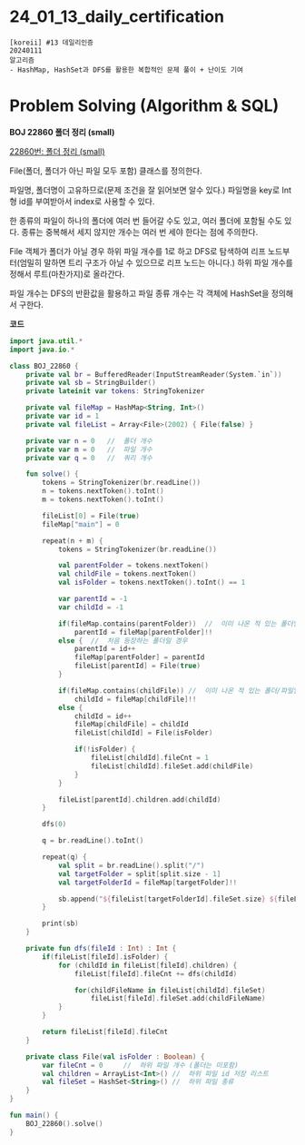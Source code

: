 # 24_01_13_daily_certification

```
[koreii] #13 데일리인증
20240111
알고리즘
- HashMap, HashSet과 DFS를 활용한 복합적인 문제 풀이 + 난이도 기여
```

# Problem Solving (Algorithm & SQL)

**BOJ 22860 폴더 정리 (small)**

[22860번: 폴더 정리 (small)](https://www.acmicpc.net/problem/22860)

File(폴더, 폴더가 아닌 파일 모두 포함) 클래스를 정의한다.

파일명, 폴더명이 고유하므로(문제 조건을 잘 읽어보면 알수 있다.) 파일명을 key로 Int형 id를 부여받아서 index로 사용할 수 있다.

한 종류의 파일이 하나의 폴더에 여러 번 들어갈 수도 있고, 여러 폴더에 포함될 수도 있다. 종류는 중복해서 세지 않지만 개수는 여러 번 세야 한다는 점에 주의한다.

File 객체가 폴더가 아닐 경우 하위 파일 개수를 1로 하고 DFS로 탐색하여 리프 노드부터(엄밀히 말하면 트리 구조가 아닐 수 있으므로 리프 노드는 아니다.) 하위 파일 개수를 정해서 루트(마찬가지)로 올라간다.

파일 개수는 DFS의 반환값을 활용하고 파일 종류 개수는 각 객체에 HashSet을 정의해서 구한다.

**코드**

```kotlin
import java.util.*
import java.io.*

class BOJ_22860 {
    private val br = BufferedReader(InputStreamReader(System.`in`))
    private val sb = StringBuilder()
    private lateinit var tokens: StringTokenizer

    private val fileMap = HashMap<String, Int>()
    private var id = 1
    private val fileList = Array<File>(2002) { File(false) }

    private var n = 0   //  폴더 개수
    private var m = 0   //  파일 개수
    private var q = 0   //  쿼리 개수

    fun solve() {
        tokens = StringTokenizer(br.readLine())
        n = tokens.nextToken().toInt()
        m = tokens.nextToken().toInt()

        fileList[0] = File(true)
        fileMap["main"] = 0

        repeat(n + m) {
            tokens = StringTokenizer(br.readLine())

            val parentFolder = tokens.nextToken()
            val childFile = tokens.nextToken()
            val isFolder = tokens.nextToken().toInt() == 1

            var parentId = -1
            var childId = -1

            if(fileMap.contains(parentFolder))  //  이미 나온 적 있는 폴더일 경우
                parentId = fileMap[parentFolder]!!
            else {  //  처음 등장하는 폴더일 경우
                parentId = id++
                fileMap[parentFolder] = parentId
                fileList[parentId] = File(true)
            }

            if(fileMap.contains(childFile)) //  이미 나온 적 있는 폴더/파일일 경우
                childId = fileMap[childFile]!!
            else {
                childId = id++
                fileMap[childFile] = childId
                fileList[childId] = File(isFolder)

                if(!isFolder) {
                    fileList[childId].fileCnt = 1
                    fileList[childId].fileSet.add(childFile)
                }
            }

            fileList[parentId].children.add(childId)
        }

        dfs(0)

        q = br.readLine().toInt()

        repeat(q) {
            val split = br.readLine().split("/")
            val targetFolder = split[split.size - 1]
            val targetFolderId = fileMap[targetFolder]!!

            sb.append("${fileList[targetFolderId].fileSet.size} ${fileList[targetFolderId].fileCnt}\n")
        }

        print(sb)
    }

    private fun dfs(fileId : Int) : Int {
        if(fileList[fileId].isFolder) {
            for (childId in fileList[fileId].children) {
                fileList[fileId].fileCnt += dfs(childId)

                for(childFileName in fileList[childId].fileSet)
                    fileList[fileId].fileSet.add(childFileName)
            }
        }

        return fileList[fileId].fileCnt
    }

    private class File(val isFolder : Boolean) {
        var fileCnt = 0     //  하위 파일 개수 (폴더는 미포함)
        val children = ArrayList<Int>() //  하위 파일 id 저장 리스트
        val fileSet = HashSet<String>() //  하위 파일 종류
    }
}

fun main() {
    BOJ_22860().solve()
}
```